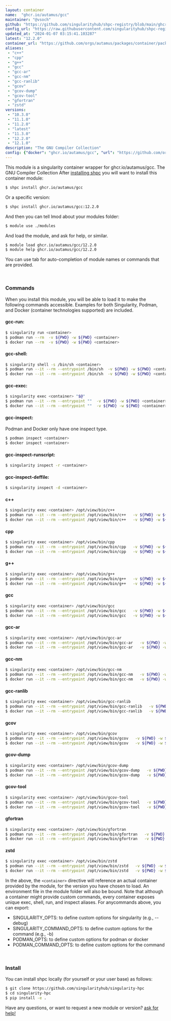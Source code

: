 ```yaml
---
layout: container
name:  "ghcr.io/autamus/gcc"
maintainer: "@vsoch"
github: "https://github.com/singularityhub/shpc-registry/blob/main/ghcr.io/autamus/gcc/container.yaml"
config_url: "https://raw.githubusercontent.com/singularityhub/shpc-registry/main/ghcr.io/autamus/gcc/container.yaml"
updated_at: "2024-01-07 03:15:41.103287"
latest: "12.2.0"
container_url: "https://github.com/orgs/autamus/packages/container/package/gcc"
aliases:
 - "c++"
 - "cpp"
 - "g++"
 - "gcc"
 - "gcc-ar"
 - "gcc-nm"
 - "gcc-ranlib"
 - "gcov"
 - "gcov-dump"
 - "gcov-tool"
 - "gfortran"
 - "zstd"
versions:
 - "10.3.0"
 - "11.1.0"
 - "11.2.0"
 - "latest"
 - "11.3.0"
 - "12.2.0"
 - "12.1.0"
description: "The GNU Compiler Collection"
config: {"docker": "ghcr.io/autamus/gcc", "url": "https://github.com/orgs/autamus/packages/container/package/gcc", "maintainer": "@vsoch", "description": "The GNU Compiler Collection", "latest": {"12.2.0": "sha256:02f2bb400eb4b29eeda564d11f99696e6f0b38a7c9f1f497d2924a83173b3975"}, "tags": {"10.3.0": "sha256:f06a6be26b7e03e405061cceb10e9df9787f1c7d79a475613a0165c2ec133e98", "11.1.0": "sha256:eab5ff08025ade13c2f5ed1b71954f353a7f477ffb94a50456b633527c87bfd3", "11.2.0": "sha256:acc888bb3828e0d0be8e1ee0f22706e5db71e8578a4f388f6cce94236541fba0", "latest": "sha256:02f2bb400eb4b29eeda564d11f99696e6f0b38a7c9f1f497d2924a83173b3975", "11.3.0": "sha256:7c276796cc78837f8e9ed0cd1cf46f06f29c0b6ce81aab04e582cca117608f46", "12.2.0": "sha256:02f2bb400eb4b29eeda564d11f99696e6f0b38a7c9f1f497d2924a83173b3975", "12.1.0": "sha256:b5c42f140ca3dadeb2c998a029e8cc8b7bdb5f9b37527c413d8b4df19b1a7924"}, "aliases": {"c++": "/opt/view/bin/c++", "cpp": "/opt/view/bin/cpp", "g++": "/opt/view/bin/g++", "gcc": "/opt/view/bin/gcc", "gcc-ar": "/opt/view/bin/gcc-ar", "gcc-nm": "/opt/view/bin/gcc-nm", "gcc-ranlib": "/opt/view/bin/gcc-ranlib", "gcov": "/opt/view/bin/gcov", "gcov-dump": "/opt/view/bin/gcov-dump", "gcov-tool": "/opt/view/bin/gcov-tool", "gfortran": "/opt/view/bin/gfortran", "zstd": "/opt/view/bin/zstd"}}
---
```


This module is a singularity container wrapper for ghcr.io/autamus/gcc.
The GNU Compiler Collection
After [installing shpc](#install) you will want to install this container module:


```bash
$ shpc install ghcr.io/autamus/gcc
```

Or a specific version:

```bash
$ shpc install ghcr.io/autamus/gcc:12.2.0
```

And then you can tell lmod about your modules folder:

```bash
$ module use ./modules
```

And load the module, and ask for help, or similar.

```bash
$ module load ghcr.io/autamus/gcc/12.2.0
$ module help ghcr.io/autamus/gcc/12.2.0
```

You can use tab for auto-completion of module names or commands that are provided.

<br>

### Commands

When you install this module, you will be able to load it to make the following commands accessible.
Examples for both Singularity, Podman, and Docker (container technologies supported) are included.

#### gcc-run:

```bash
$ singularity run <container>
$ podman run --rm  -v ${PWD} -w ${PWD} <container>
$ docker run --rm  -v ${PWD} -w ${PWD} <container>
```

#### gcc-shell:

```bash
$ singularity shell -s /bin/sh <container>
$ podman run --it --rm --entrypoint /bin/sh  -v ${PWD} -w ${PWD} <container>
$ docker run --it --rm --entrypoint /bin/sh  -v ${PWD} -w ${PWD} <container>
```

#### gcc-exec:

```bash
$ singularity exec <container> "$@"
$ podman run --it --rm --entrypoint ""  -v ${PWD} -w ${PWD} <container> "$@"
$ docker run --it --rm --entrypoint ""  -v ${PWD} -w ${PWD} <container> "$@"
```

#### gcc-inspect:

Podman and Docker only have one inspect type.

```bash
$ podman inspect <container>
$ docker inspect <container>
```

#### gcc-inspect-runscript:

```bash
$ singularity inspect -r <container>
```

#### gcc-inspect-deffile:

```bash
$ singularity inspect -d <container>
```


#### c++

```bash
$ singularity exec <container> /opt/view/bin/c++
$ podman run --it --rm --entrypoint /opt/view/bin/c++   -v ${PWD} -w ${PWD} <container> -c " $@"
$ docker run --it --rm --entrypoint /opt/view/bin/c++   -v ${PWD} -w ${PWD} <container> -c " $@"
```


#### cpp

```bash
$ singularity exec <container> /opt/view/bin/cpp
$ podman run --it --rm --entrypoint /opt/view/bin/cpp   -v ${PWD} -w ${PWD} <container> -c " $@"
$ docker run --it --rm --entrypoint /opt/view/bin/cpp   -v ${PWD} -w ${PWD} <container> -c " $@"
```


#### g++

```bash
$ singularity exec <container> /opt/view/bin/g++
$ podman run --it --rm --entrypoint /opt/view/bin/g++   -v ${PWD} -w ${PWD} <container> -c " $@"
$ docker run --it --rm --entrypoint /opt/view/bin/g++   -v ${PWD} -w ${PWD} <container> -c " $@"
```


#### gcc

```bash
$ singularity exec <container> /opt/view/bin/gcc
$ podman run --it --rm --entrypoint /opt/view/bin/gcc   -v ${PWD} -w ${PWD} <container> -c " $@"
$ docker run --it --rm --entrypoint /opt/view/bin/gcc   -v ${PWD} -w ${PWD} <container> -c " $@"
```


#### gcc-ar

```bash
$ singularity exec <container> /opt/view/bin/gcc-ar
$ podman run --it --rm --entrypoint /opt/view/bin/gcc-ar   -v ${PWD} -w ${PWD} <container> -c " $@"
$ docker run --it --rm --entrypoint /opt/view/bin/gcc-ar   -v ${PWD} -w ${PWD} <container> -c " $@"
```


#### gcc-nm

```bash
$ singularity exec <container> /opt/view/bin/gcc-nm
$ podman run --it --rm --entrypoint /opt/view/bin/gcc-nm   -v ${PWD} -w ${PWD} <container> -c " $@"
$ docker run --it --rm --entrypoint /opt/view/bin/gcc-nm   -v ${PWD} -w ${PWD} <container> -c " $@"
```


#### gcc-ranlib

```bash
$ singularity exec <container> /opt/view/bin/gcc-ranlib
$ podman run --it --rm --entrypoint /opt/view/bin/gcc-ranlib   -v ${PWD} -w ${PWD} <container> -c " $@"
$ docker run --it --rm --entrypoint /opt/view/bin/gcc-ranlib   -v ${PWD} -w ${PWD} <container> -c " $@"
```


#### gcov

```bash
$ singularity exec <container> /opt/view/bin/gcov
$ podman run --it --rm --entrypoint /opt/view/bin/gcov   -v ${PWD} -w ${PWD} <container> -c " $@"
$ docker run --it --rm --entrypoint /opt/view/bin/gcov   -v ${PWD} -w ${PWD} <container> -c " $@"
```


#### gcov-dump

```bash
$ singularity exec <container> /opt/view/bin/gcov-dump
$ podman run --it --rm --entrypoint /opt/view/bin/gcov-dump   -v ${PWD} -w ${PWD} <container> -c " $@"
$ docker run --it --rm --entrypoint /opt/view/bin/gcov-dump   -v ${PWD} -w ${PWD} <container> -c " $@"
```


#### gcov-tool

```bash
$ singularity exec <container> /opt/view/bin/gcov-tool
$ podman run --it --rm --entrypoint /opt/view/bin/gcov-tool   -v ${PWD} -w ${PWD} <container> -c " $@"
$ docker run --it --rm --entrypoint /opt/view/bin/gcov-tool   -v ${PWD} -w ${PWD} <container> -c " $@"
```


#### gfortran

```bash
$ singularity exec <container> /opt/view/bin/gfortran
$ podman run --it --rm --entrypoint /opt/view/bin/gfortran   -v ${PWD} -w ${PWD} <container> -c " $@"
$ docker run --it --rm --entrypoint /opt/view/bin/gfortran   -v ${PWD} -w ${PWD} <container> -c " $@"
```


#### zstd

```bash
$ singularity exec <container> /opt/view/bin/zstd
$ podman run --it --rm --entrypoint /opt/view/bin/zstd   -v ${PWD} -w ${PWD} <container> -c " $@"
$ docker run --it --rm --entrypoint /opt/view/bin/zstd   -v ${PWD} -w ${PWD} <container> -c " $@"
```



In the above, the `<container>` directive will reference an actual container provided
by the module, for the version you have chosen to load. An environment file in the
module folder will also be bound. Note that although a container
might provide custom commands, every container exposes unique exec, shell, run, and
inspect aliases. For anycommands above, you can export:

 - SINGULARITY_OPTS: to define custom options for singularity (e.g., --debug)
 - SINGULARITY_COMMAND_OPTS: to define custom options for the command (e.g., -b)
 - PODMAN_OPTS: to define custom options for podman or docker
 - PODMAN_COMMAND_OPTS: to define custom options for the command

<br>

### Install

You can install shpc locally (for yourself or your user base) as follows:

```bash
$ git clone https://github.com/singularityhub/singularity-hpc
$ cd singularity-hpc
$ pip install -e .
```

Have any questions, or want to request a new module or version? [ask for help!](https://github.com/singularityhub/singularity-hpc/issues)